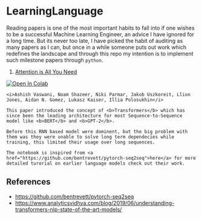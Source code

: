 # LearningLanguage
Reading papers is one of the most important habits to fall into if one wishes to be a successful Machine Learning Engineer, an advice I have ignored for a long time.
But its never too late, I have picked the habit of auditing as many papers as I can, but once in a while someone puts out work which redefines the landscape and through this repo my intention is to implement such milestone papers through `python`.

1.  <a href="https://github.com/akash-agni/LearningLanguage/blob/dev/Attention%20Is%20All%20You%20Need.ipynb">Attention is All You Need</a><a href="https://colab.research.google.com/github/akash-agni/LearningLanguage/blob/dev/Attention%20Is%20All%20You%20Need.ipynb">
  <img src="https://colab.research.google.com/assets/colab-badge.svg" alt="Open In Colab"/>
</a>

    <i>Ashish Vaswani, Noam Shazeer, Niki Parmar, Jakob Uszkoreit, Llion Jones, Aidan N. Gomez, Lukasz Kaiser, Illia Polosukhin</i>

    This paper introduced the concept of <b>Transformers</b> which has since been the leading architecture for most Sequence-to-Sequence model like <b>BERT</b> and <b>GPT-2</b>.

    Before this RNN based model were dominent, but the big problem with them was they were unable to solve long term dependecies while training, this limited their usage over long sequences.

    The notebook is inspired from <a href="https://github.com/bentrevett/pytorch-seq2seq">here</a> for more detailed turorial on earlier language models check out their work.

## References
- https://github.com/bentrevett/pytorch-seq2seq
- https://www.analyticsvidhya.com/blog/2019/06/understanding-transformers-nlp-state-of-the-art-models/